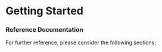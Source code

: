 # Getting Started

### Reference Documentation

For further reference, please consider the following sections:

